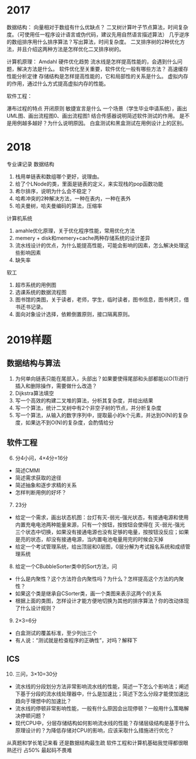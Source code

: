 
# 2017
数据结构：
向量相对于数组有什么优缺点？
二叉树计算叶子节点算法，时间复杂度。（可使用任一程序设计语言或伪代码，建议先用自然语言描述算法）
几乎逆序的数组排序用什么排序算法？写出算法，时间复杂度。
二叉排序树的2种优化方法，并且介绍这两种方法是怎样优化二叉排序树的。

计算机原理：
Amdahl 硬件优化趋势
流水线是怎样提高性能的，会遇到什么问题，解决方法是什么。
软件优化至关重要，软件优化一般有哪些方法？
高速缓存
性能分析定律
存储结构是怎样提高性能的，它和局部性的关系是什么。
虚拟内存的作用，通过什么方式提高虚拟内存的性能。

软件工程：

瀑布过程的特点
开闭原则
敏捷宣言是什么
一个场景（学生毕业申请系统），画出UML图、画出流程图0、画出流程图1
结合传感器说明简述软件测试的作用。
‌是不是用例越多越好？为什么说明原因。
‌白盒测试和黑盒测试在用例设计上的区别。
‌
‌
# 2018
 专业课记录
数据结构
1. 栈用单链表和数组哪个更好，说理由。
2. 给了个LNode的类，里面是链表的定义，来实现栈的pop函数功能
3. 希尔排序，说明为什么会不稳定？
4. 哈希冲突的2种解决方法，一种在表内，一种在表外
5. 哈夫曼树，哈夫曼编码的算法，压缩率

计算机系统
1. amahle优化原理，关于优化程序性能，常用优化方法
2. memery + disk和memery+cache两种存储系统的设计差异
3. 流水线设计的优点，为什么能提高性能，可能会影响的因素，怎么解决处理这些影响因素
4. 缺失率

软工
1. 超市系统的用例图
2. 选课系统的数据流程图
3. 图书馆的类图，关于读者，老师，学生，临时读者，图书信息，图书拷贝，借书还书记录。
4. 面向对象设计选择，依赖倒置原则，接口隔离原则。

# 2019样题
## 数据结构与算法

1. 为何单向链表只能在尾部入，头部出？如果要使得尾部和头部都能以O(1)进行插入和删除操作，需要做什么改造？
2. Dijkstra算法填空
3. 写一个高效的构建二叉堆的算法，分析其复杂度，并给出结果
4. 写一个算法，统计二叉树中有2个非空子树的节点，并分析复杂度
5. 写一个算法，从输入的数字序列中，提取最小的k个元素，并达到O(N)的复杂度，如果达不到O(N)的复杂度，会酌情给分

## 软件工程

6. 分4小问，4×4分=16分
- 简述CMMI
- 简述需求获取的途径
- 简述抽象和逐步求精的关系
- 怎样判断用例的好坏？
7. 23分
- 给定一个需求，画出状态机图：台灯有灭-弱光-强光状态，有接通电源和使用内置充电电池两种能量来源，只有一个按钮，按按钮会使得在 灭-弱光-强光 三个状态中切换，如果没有接通电源也没有足够的电量，按按钮没反应；如果是亮的状态，却没有接通电源，当内置电池电量用完的时候会灭掉
- 给定一个考试管理系统，给出顶层和0层图，0层分解为考试报名系统和成绩管理系统
8. 给定一个CBubbleSorter类中的Sort方法，问
- 什么是内聚性？这个方法符合内聚性吗？为什么？怎样提高这个方法的内聚性？
- 如果这个类是继承自CSorter类，画一个类图来表示这两个的关系
- 根据上面的类图，怎样设计才能方便地切换为其他的排序算法？你的改动体现了什么设计规则？
9. 2×3=6分
- 白盒测试的覆盖标准，至少列出三个
- 有人说：“测试就是检查程序的正确性”，对吗？解释下

## ICS

10. 三问，3×10=30分
- 流水线的分段划分方法非常影响流水线的性能，简述一下怎么个影响法；阐述下基于分段的流水线处理器中，什么是加速比；简述下怎么分段才能使加速比趋向于理想中的加速比？
- 流水线的停顿非常影响性能，一般有什么原因会出现停顿？一般用什么策略解决停顿问题？
- 现代CPU中，分层存储结构如何影响流水线的性能？存储层级结构是基于什么原理设计的？为降低存储对CPU的影响，应该采取什么措施进行优化？


从真题和学长笔记来看 还是数据结构最生疏   软件工程和计算机基础我觉得都很眼熟还行 占50% 最起码不畏难  